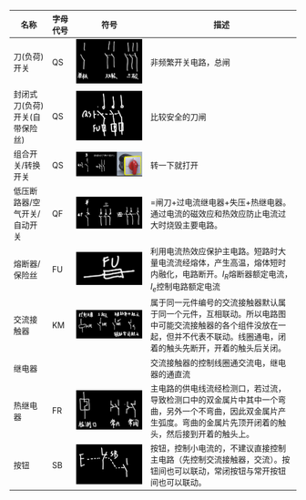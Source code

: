 | 名称                           | 字母代号 | 符号                                                         | 描述                                                         |
| ------------------------------ | -------- | ------------------------------------------------------------ | ------------------------------------------------------------ |
| 刀(负荷)开关                   | QS       | <img src="assets/image-20220622075107473.png" alt="image-20220622075107473" style="zoom: 50%;" /> | 非频繁开关电路，总闸                                         |
| 封闭式刀(负荷)开关(自带保险丝) | QS       | <img src="assets/image-20220622081855172.png" alt="image-20220622081855172" style="zoom:50%;" /> | 比较安全的刀闸                                               |
| 组合开关/转换开关              | QS       | <img src="assets/image-20220622090154680.png" alt="image-20220622090154680" style="zoom: 67%;" /> | 转一下就打开                                                 |
| 低压断路器/空气开关/自动开关   | QF       | <img src="assets/image-20220622090454843.png" alt="image-20220622090454843" style="zoom:50%;" /> | =闸刀+过电流继电器+失压+热继电器。通过电流的磁效应和热效应防止电流过大时烧毁主要电路。 |
| 熔断器/保险丝                  | FU       | <img src="assets/image-20220622090709210.png" alt="image-20220622090709210" style="zoom:50%;" /> | 利用电流热效应保护主电路。短路时大量电流流经熔体，产生高温，熔体短时内融化，电路断开。$I_R$熔断器额定电流，$I_e$控制电路额定电流 |
| 交流接触器                     | KM       | <img src="assets/image-20220622091311606.png" alt="image-20220622091311606" style="zoom: 50%;" /> | 属于同一元件编号的交流接触器默认属于同一个元件，互相联动。所以电路图中可能交流接触器的各个组件没放在一起，但并不代表不联动。线圈通电，闭着的触头先断开，开着的触头后关闭。 |
| 继电器                         |          |                                                              | 交流接触器的控制线圈通交流电，继电器的通直流                 |
| 热继电器                       | FR       | ![image-20220622091826306](assets/image-20220622091826306.png) | 主电路的供电线流经检测口，若过流，导致检测口中的双金属片中其中一个弯曲，另外一个不弯曲，因此双金属片产生弧度。弯曲的金属片先顶开闭着的触头，然后接到开着的触头上。 |
| 按钮                           | SB       | <img src="assets/image-20220622092153773.png" alt="image-20220622092153773" style="zoom:50%;" /> | 按钮，控制小电流的，不建议直接控制主电路（先控制交流接触器，交流）。按钮间也可以联动，常闭按钮与常开按钮间也可以联动。 |

